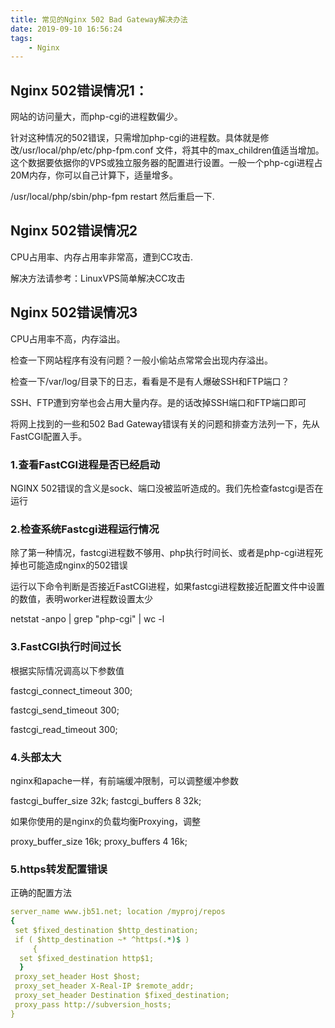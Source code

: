 ```yaml
---
title: 常见的Nginx 502 Bad Gateway解决办法
date: 2019-09-10 16:56:24
tags: 
    - Nginx
---
```


## Nginx 502错误情况1：
网站的访问量大，而php-cgi的进程数偏少。

针对这种情况的502错误，只需增加php-cgi的进程数。具体就是修改/usr/local/php/etc/php-fpm.conf 文件，将其中的max_children值适当增加。这个数据要依据你的VPS或独立服务器的配置进行设置。一般一个php-cgi进程占20M内存，你可以自己计算下，适量增多。

/usr/local/php/sbin/php-fpm restart 然后重启一下.

## Nginx 502错误情况2

CPU占用率、内存占用率非常高，遭到CC攻击.

解决方法请参考：LinuxVPS简单解决CC攻击

## Nginx 502错误情况3

CPU占用率不高，内存溢出。

检查一下网站程序有没有问题？一般小偷站点常常会出现内存溢出。

检查一下/var/log/目录下的日志，看看是不是有人爆破SSH和FTP端口？

SSH、FTP遭到穷举也会占用大量内存。是的话改掉SSH端口和FTP端口即可

将网上找到的一些和502 Bad Gateway错误有关的问题和排查方法列一下，先从FastCGI配置入手。

### 1.查看FastCGI进程是否已经启动

NGINX 502错误的含义是sock、端口没被监听造成的。我们先检查fastcgi是否在运行

### 2.检查系统Fastcgi进程运行情况

除了第一种情况，fastcgi进程数不够用、php执行时间长、或者是php-cgi进程死掉也可能造成nginx的502错误

运行以下命令判断是否接近FastCGI进程，如果fastcgi进程数接近配置文件中设置的数值，表明worker进程数设置太少

netstat -anpo | grep "php-cgi" | wc -l

### 3.FastCGI执行时间过长

根据实际情况调高以下参数值

fastcgi_connect_timeout 300; 
 
fastcgi_send_timeout 300; 
 
fastcgi_read_timeout 300;

### 4.头部太大

nginx和apache一样，有前端缓冲限制，可以调整缓冲参数

fastcgi_buffer_size 32k; 
fastcgi_buffers 8 32k;

如果你使用的是nginx的负载均衡Proxying，调整

proxy_buffer_size 16k; 
proxy_buffers 4 16k;

### 5.https转发配置错误

正确的配置方法
```yaml
server_name www.jb51.net; location /myproj/repos 
{ 
 set $fixed_destination $http_destination; 
 if ( $http_destination ~* ^https(.*)$ )
     { 
  set $fixed_destination http$1;
  } 
 proxy_set_header Host $host; 
 proxy_set_header X-Real-IP $remote_addr; 
 proxy_set_header Destination $fixed_destination; 
 proxy_pass http://subversion_hosts; 
}
```






